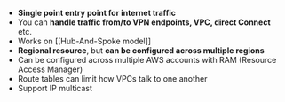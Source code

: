 - **Single point entry point for internet traffic**
- You can **handle traffic from/to VPN endpoints, VPC, direct Connect** etc.
- Works on [[Hub-And-Spoke model]]
- **Regional resource**, but **can be configured across multiple regions**
- Can be configured across multiple AWS accounts with RAM \(Resource Access Manager\)
- Route tables can limit how VPCs talk to one another
- Support IP multicast
